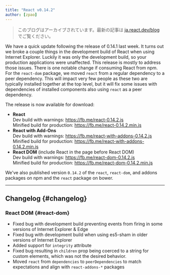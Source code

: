 ```yaml
---
title: "React v0.14.2"
author: [zpao]
---
```


<div class="scary">

> このブログはアーカイブされています。最新の記事は [ja.react.dev/blog](https://ja.react.dev/blog) でご覧ください。

</div>

We have a quick update following the release of 0.14.1 last week. It turns out we broke a couple things in the development build of React when using Internet Explorer. Luckily it was only the development build, so your production applications were unaffected. This release is mostly to address those issues. There is one notable change if consuming React from npm. For the `react-dom` package, we moved `react` from a regular dependency to a peer dependency. This will impact very few people as these two are typically installed together at the top level, but it will fix some issues with dependencies of installed components also using `react` as a peer dependency.

The release is now available for download:

* **React**  
  Dev build with warnings: <https://fb.me/react-0.14.2.js>  
  Minified build for production: <https://fb.me/react-0.14.2.min.js>  
* **React with Add-Ons**  
  Dev build with warnings: <https://fb.me/react-with-addons-0.14.2.js>  
  Minified build for production: <https://fb.me/react-with-addons-0.14.2.min.js>  
* **React DOM** (include React in the page before React DOM)  
  Dev build with warnings: <https://fb.me/react-dom-0.14.2.js>  
  Minified build for production: <https://fb.me/react-dom-0.14.2.min.js>  

We've also published version `0.14.2` of the `react`, `react-dom`, and addons packages on npm and the `react` package on bower.

- - -

## Changelog {#changelog}

### React DOM {#react-dom}
- Fixed bug with development build preventing events from firing in some versions of Internet Explorer & Edge
- Fixed bug with development build when using es5-sham in older versions of Internet Explorer
- Added support for `integrity` attribute
- Fixed bug resulting in `children` prop being coerced to a string for custom elements, which was not the desired behavior.
- Moved `react` from `dependencies` to `peerDependencies` to match expectations and align with `react-addons-*` packages
